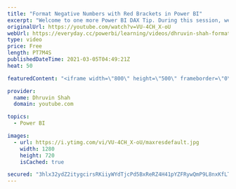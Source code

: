 ```yaml
---
title: "Format Negative Numbers with Red Brackets in Power BI"
excerpt: "Welcome to one more Power BI DAX Tip. During this session, we will learn how we can format negative numbers with brackets in Power BI. We know that sometimes we need to represent negative numbers in brackets, and we have a question about how to achieve that in Power BI. We need to create a measure to"
originalUrl: https://youtube.com/watch?v=VU-4CH_X-oU
webUrl: https://everyday.cc/powerbi/learning/videos/dhruvin-shah-format-negative-numbers-with-red-brackets-in-power-bi/
type: video
price: Free
length: PT7M4S
publishedDateTime: 2021-03-05T04:49:21Z
heat: 50

featuredContent: "<iframe width=\"800\" height=\"500\" frameborder=\"0\" src=\"https://www.youtube.com/embed/VU-4CH_X-oU\" allow=\"accelerometer; autoplay; encrypted-media; gyroscope; picture-in-picture\" allowfullscreen></iframe>"

provider:
  name: Dhruvin Shah
  domain: youtube.com

topics:
  - Power BI

images:
  - url: https://i.ytimg.com/vi/VU-4CH_X-oU/maxresdefault.jpg
    width: 1280
    height: 720
    isCached: true

secured: "3hlx32ydZ2itygcirsRKiiyWYdTjcPd5BxReRZ4H41pYZFRywQmP9L8nxKfLTxdtnSfOnaKZCMqjuCjo4fnd4L4oMm/dEFG5yhQg55j001yotkQEuRWf7lOQwUL3Y45NaceEX5LG/g0kjQjhVI3QCSvP6JxYW+9VWs393QYmQIR1f8fbh92WnbkKNXGxV3og/OQReDAJHYxHf4syCqx76F4vKx89CN4OPpfuzhvUEK+kjtUvlQ2VX8souuMcFaFP8SMbwg15f1UN6KfeMcyIZ4/dRo2TNe8WzoNkPXrPQoPaGrTEH+d+L4usdS5dvuXN7qTvFth790zlxfue7kG7A6297JfCYISf3Na0naXIJvTbFTzN5hETZwscE/TzujjlSSOtBgZ4Cg8H5nf4v7eXZj+eEjRxix1Avrwp/EuALcY=;/S5t3YQSVCsGZC5nGMzFOQ=="
---
```


